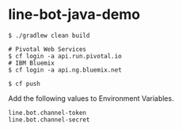 # line-bot-java-demo

```
$ ./gradlew clean build 

# Pivotal Web Services
$ cf login -a api.run.pivotal.io
# IBM Bluemix
$ cf login -a api.ng.bluemix.net

$ cf push
```

Add the following values to Environment Variables.  
```
line.bot.channel-token 
line.bot.channel-secret
```
